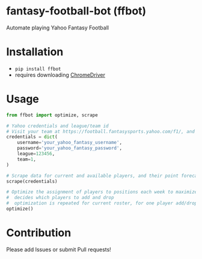 # fantasy-football-bot (ffbot)
Automate playing Yahoo Fantasy Football

# Installation
- `pip install ffbot`
- requires downloading [ChromeDriver](http://chromedriver.chromium.org)

# Usage
```python
from ffbot import optimize, scrape

# Yahoo credentials and league/team id
# Visit your team at https://football.fantasysports.yahoo.com/f1/, and the url will also include your league and team ID
credentials = dict(
    username='your_yahoo_fantasy_username',
    password='your_yahoo_fantasy_password',
    league=123456,
    team=1,
)

# Scrape data for current and available players, and their point forecasts for each week
scrape(credentials)

# Optimize the assignment of players to positions each week to maximize remaining season discounted total points (points this week are worth more than points in future weeks)
#  decides which players to add and drop
#  optimization is repeated for current roster, for one player add/drop, two player add/drops, etc.
optimize()
```

# Contribution
Please add Issues or submit Pull requests!
